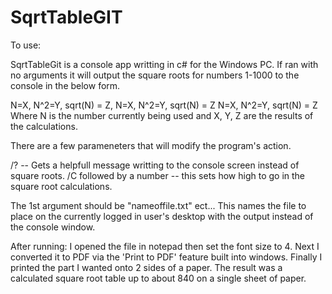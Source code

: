# SqrtTableGIT

To use:

SqrtTableGit is a console app writting in c# for the Windows PC.
If ran with no arguments it will output the square roots for numbers 1-1000 to the console in the below form.

N=X, N^2=Y, sqrt(N) = Z, N=X,  N^2=Y, sqrt(N) = Z N=X, N^2=Y, sqrt(N) = Z	    Where N is the number currently being used and X, Y, Z are the results of the calculations.

There are a few parameneters that will modify the program's action.

/?		                -- Gets a helpfull message writting to the console screen instead of square roots.
/C followed by a number		-- this sets how high to go in the square root calculations.


The 1st argument should be "nameoffile.txt" ect...	This names the file to place on the currently logged in user's desktop with the output instead of the console window.


After running:
	I opened the file in notepad then set the font size to 4.
Next I converted it to PDF via the 'Print to PDF' feature built into windows. 
Finally I printed the part I wanted onto 2 sides of a paper.
The result was a calculated square root table up to about 840 on a single sheet of paper.